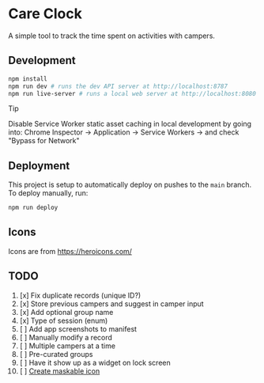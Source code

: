 # Care Clock

A simple tool to track the time spent on activities with campers.

## Development

```bash
npm install
npm run dev # runs the dev API server at http://localhost:8787
npm run live-server # runs a local web server at http://localhost:8080
```

> [!TIP]
> Disable Service Worker static asset caching in local development by going into:
> Chrome Inspector -> Application -> Service Workers -> and check "Bypass for Network"

## Deployment

This project is setup to automatically deploy on pushes to the `main` branch. To deploy manually, run:

```bash
npm run deploy
```

## Icons

Icons are from https://heroicons.com/

## TODO

1. [x] Fix duplicate records (unique ID?)
2. [x] Store previous campers and suggest in camper input
3. [x] Add optional group name
4. [x] Type of session (enum)
5. [ ] Add app screenshots to manifest
6. [ ] Manually modify a record
7. [ ] Multiple campers at a time
8. [ ] Pre-curated groups
9. [ ] Have it show up as a widget on lock screen
10. [ ] [Create maskable icon](https://web.dev/articles/maskable-icon)
